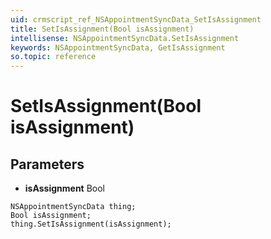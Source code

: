 ```yaml
---
uid: crmscript_ref_NSAppointmentSyncData_SetIsAssignment
title: SetIsAssignment(Bool isAssignment)
intellisense: NSAppointmentSyncData.SetIsAssignment
keywords: NSAppointmentSyncData, GetIsAssignment
so.topic: reference
---
```


# SetIsAssignment(Bool isAssignment)

## Parameters

* **isAssignment** Bool

```crmscript
NSAppointmentSyncData thing;
Bool isAssignment;
thing.SetIsAssignment(isAssignment);
```

